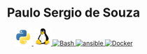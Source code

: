 <div align="center">
<h1>Paulo Sergio de Souza</h1>
 
 <p></p>

 

<p> 
 <a href="https://www.python.org" target="_blank" rel="noreferrer"> <img
                            src="https://raw.githubusercontent.com/devicons/devicon/master/icons/python/python-original.svg"
                            alt="python" width="40" height="40" /> </a>
                   <a href="https://www.linux.org/" target="_blank" rel="noreferrer"> <img
                            src="https://raw.githubusercontent.com/devicons/devicon/master/icons/linux/linux-original.svg"
                            alt="linux" width="40" height="40" /> </a> <a href="https://www.gnu.org/software/bash/" target="_blank" rel="noreferrer"> <img
                            src="https://upload.wikimedia.org/wikipedia/commons/thumb/4/4b/Bash_Logo_Colored.svg/1200px-Bash_Logo_Colored.svg.png"
                            alt="Bash" width="40" height="40" /> </a>
<a href="https://www.ansible.com/" target="_blank" rel="noreferrer"> <img
                            src="https://avatars.githubusercontent.com/u/1507452?s=200&v=4" alt="ansible" width="40"
                                                                          height="40" /> </a>
                    <a href="https://www.docker.com/" target="_blank" rel="noreferrer"> <img
                            src="https://blogs.swarthmore.edu/its/wp-content/uploads/2019/06/docker_logo.png" alt="Docker" width="40"
                            height="40" /> </a>

</p>

</div>
